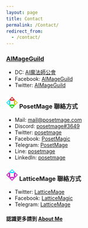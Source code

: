 ```yaml
---
layout: page
title: Contact
permalink: /Contact/
redirect_from:
  - /contact/
---
```


### [AIMageGuild](https://portaly.cc/AIMageGuild)
* DC:       [AI魔法師公會](https://discord.gg/rNUGE7fzY8)
* Facebook: [AIMageGuild](https://www.facebook.com/groups/ai.mage.guild)
* Twitter:  [AIMageGuild](https://twitter.com/AIMageGuild)

### <img src="/Icon/New/PosetMage_t.png" Height="32" /> PosetMage 聯絡方式
* Mail: mail@posetmage.com
* Discord:  [posetmage#3649](https://discord.gg/3UU5bRdbda)
* Twitter:  [posetmage](https://twitter.com/posetmage)
* Facebook: [PosetMagic](https://www.facebook.com/posetmagic)
* Telegram: [PosetMage](https://t.me/PosetMage)
* Line:     [posetmage](https://line.me/ti/p/posetmage)
* LinkedIn: [posetmage](https://www.linkedin.com/in/posetmage/)

### <img src="/Icon/New/QuantumNecro_t.png" Height="32" /> LatticeMage 聯絡方式
* Twitter:  [LatticeMage](https://twitter.com/LatticeMage)
* Facebook: [LatticeMagic](https://www.facebook.com/LatticeMagic)
* Telegram: [LatticeMage](https://t.me/PosetMage)

#### 認識更多請到 [About Me](/about)
